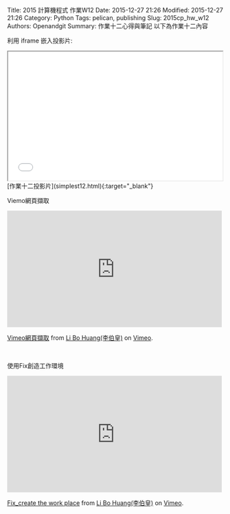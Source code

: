 Title: 2015 計算機程式 作業W12
Date: 2015-12-27 21:26
Modified: 2015-12-27 21:26
Category: Python
Tags: pelican, publishing
Slug: 2015cp_hw_w12
Authors: Openandgit
Summary: 作業十二心得與筆記
以下為作業十二內容 

利用 iframe 嵌入投影片: 

<iframe src="simplest12.html" width="500" height="300"></iframe>
<br / >
[作業十二投影片](simplest12.html){:target="_blank"}
<br / >
<p>Viemo網頁擷取</p>
<iframe src="https://player.vimeo.com/video/150173506" width="500" height="271" frameborder="0" webkitallowfullscreen mozallowfullscreen allowfullscreen></iframe> 
<br / >
<p><a href="https://vimeo.com/150173506">Vimeo網頁擷取</a> from <a href="https://vimeo.com/user44933766">Li Bo Huang(李伯皇)</a> on <a href="https://vimeo.com">Vimeo</a>.</p>
<br / >
<p>使用Fix創造工作環境</p>
<iframe src="https://player.vimeo.com/video/150174728" width="500" height="271" frameborder="0" webkitallowfullscreen mozallowfullscreen allowfullscreen></iframe>
<br / >
<p><a href="https://vimeo.com/150174728">Fix_create the work place</a> from <a href="https://vimeo.com/user44933766">Li Bo Huang(李伯皇)</a> on <a href="https://vimeo.com">Vimeo</a>.</p>



